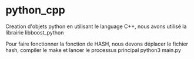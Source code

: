 # python_cpp
Creation d'objets python en utilisant le language C++, nous avons utilisé la librairie libboost_python
 
 Pour faire fonctionner la fonction de HASH, nous devons déplacer le fichier hash, compiler le make et lancer le processus principal python3 main.py

